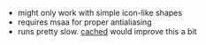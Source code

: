 * might only work with simple icon-like shapes
* requires msaa for proper antialiasing
* runs pretty slow. [cached](Cargo.toml#L18) would improve this a bit